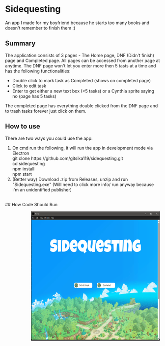 # Sidequesting 
An app I made for my boyfriend because he starts too many books and doesn't remember to finish them :)
## Summary 
The application consists of 3 pages - The Home page, DNF (Didn't finish) page and Completed page. All pages can be accessed from another page at anytime.
The DNF page won't let you enter more then 5 tasts at a time and has the following functionalities:

<ul>
  <li>Double click to mark task as Completed (shows on completed page)</li>
  <li>Click to edit task </li>
  <li>Enter to get either a new text box (<5 tasks) or a Cynthia sprite saying no (page has 5 tasks)</li>
</ul>
    
The completed page has everything double clicked from the DNF page and to trash tasks forever just click on them.
## How to use
There are two ways you could use the app:
<ol> <li>On cmd run the following, it will run the app in development mode via Electron <br>
git clone https://github.com/gitsika119/sidequesting.git<br>
cd sidequesting<br>
npm install<br>
npm start </li>
<li>
  (Better way) Download .zip from Releases, unzip and run "Sidequesting.exe" (Will need to click more info/ run anyway because I'm an unidentified publisher)
</li><br></ol>
## How Code Should Run 
<p><img src="Screenshot 2025-06-02 182557.png" style="float:right;width:420px;height:420px;"></p>
